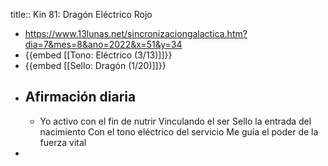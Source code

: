 title:: Kin 81: Dragón Eléctrico Rojo

- https://www.13lunas.net/sincronizaciongalactica.htm?dia=7&mes=8&ano=2022&x=51&y=34
- {{embed [[Tono: Eléctrico (3/13)]]}}
- {{embed [[Sello: Dragón (1/20)]]}}
- ## Afirmación diaria
	- Yo activo con el fin de nutrir 
	  Vinculando el ser 
	  Sello la entrada del nacimiento 
	  Con el tono eléctrico del servicio 
	  Me guía el poder de la fuerza vital
-